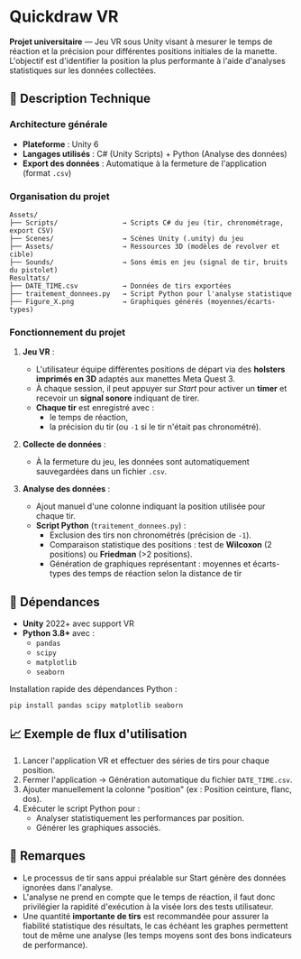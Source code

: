 # Quickdraw VR

**Projet universitaire** — Jeu VR sous Unity visant à mesurer le temps de réaction et la précision pour différentes positions initiales de la manette. L'objectif est d'identifier la position la plus performante à l'aide d'analyses statistiques sur les données collectées.

## 📜 Description Technique

### Architecture générale

- **Plateforme** : Unity 6
- **Langages utilisés** : C# (Unity Scripts) + Python (Analyse des données)
- **Export des données** : Automatique à la fermeture de l'application (format `.csv`)

### Organisation du projet

```
Assets/
├── Scripts/                → Scripts C# du jeu (tir, chronométrage, export CSV)
├── Scenes/                 → Scènes Unity (.unity) du jeu
├── Assets/                 → Ressources 3D (modèles de revolver et cible)
├── Sounds/                 → Sons émis en jeu (signal de tir, bruits du pistolet)
Resultats/
├── DATE_TIME.csv           → Données de tirs exportées
├── traitement_donnees.py   → Script Python pour l'analyse statistique
├── Figure_X.png            → Graphiques générés (moyennes/écarts-types)
```

### Fonctionnement du projet

1. **Jeu VR** :  
   - L'utilisateur équipe différentes positions de départ via des **holsters imprimés en 3D** adaptés aux manettes Meta Quest 3.
   - À chaque session, il peut appuyer sur *Start* pour activer un **timer** et recevoir un **signal sonore** indiquant de tirer.
   - **Chaque tir** est enregistré avec :
     - le temps de réaction,
     - la précision du tir (ou `-1` si le tir n'était pas chronométré).

2. **Collecte de données** :  
   - À la fermeture du jeu, les données sont automatiquement sauvegardées dans un fichier `.csv`.

3. **Analyse des données** :
   - Ajout manuel d'une colonne indiquant la position utilisée pour chaque tir.
   - **Script Python** (`traitement_donnees.py`) :
     - Exclusion des tirs non chronométrés (précision de `-1`).
     - Comparaison statistique des positions : test de **Wilcoxon** (2 positions) ou **Friedman** (>2 positions).
     - Génération de graphiques représentant : moyennes et écarts-types des temps de réaction selon la distance de tir


## 🔧 Dépendances

- **Unity** 2022+ avec support VR
- **Python 3.8+** avec :
  - `pandas`
  - `scipy`
  - `matplotlib`
  - `seaborn`

Installation rapide des dépendances Python :
```
pip install pandas scipy matplotlib seaborn
```


## 📈 Exemple de flux d'utilisation

1. Lancer l'application VR et effectuer des séries de tirs pour chaque position.
2. Fermer l'application → Génération automatique du fichier `DATE_TIME.csv`.
3. Ajouter manuellement la colonne "position" (ex : Position ceinture, flanc, dos).
4. Exécuter le script Python pour :
   - Analyser statistiquement les performances par position.
   - Générer les graphiques associés.


## 💬 Remarques

- Le processus de tir sans appui préalable sur Start génère des données ignorées dans l'analyse.
- L'analyse ne prend en compte que le temps de réaction, il faut donc privilégier la rapidité d'exécution à la visée lors des tests utilisateur.
- Une quantité **importante de tirs** est recommandée pour assurer la fiabilité statistique des résultats, le cas échéant les graphes permettent tout de même une analyse (les temps moyens sont des bons indicateurs de performance).
